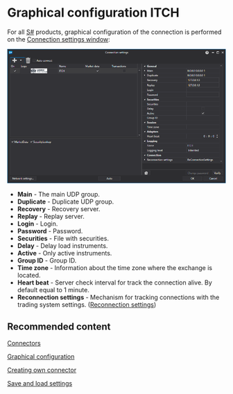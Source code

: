 # Graphical configuration ITCH

For all [S\#](../../../../api.md) products, graphical configuration of the connection is performed on the [Connection settings window](../../../graphical_user_interface/connection_settings_window.md):

![API GUI Settings ITCH](../../../../../images/api_gui_settings_itch.png)

- **Main** \- The main UDP group.
- **Duplicate** \- Duplicate UDP group.
- **Recovery** \- Recovery server.
- **Replay** \- Replay server.
- **Login** \- Login.
- **Password** \- Password.
- **Securities** \- File with securities.
- **Delay** \- Delay load instruments.
- **Active** \- Only active instruments.
- **Group ID** \- Group ID.
- **Time zone** \- Information about the time zone where the exchange is located.
- **Heart beat** \- Server check interval for track the connection alive. By default equal to 1 minute.
- **Reconnection settings** \- Mechanism for tracking connections with the trading system settings. ([Reconnection settings](../../reconnection_settings.md))

## Recommended content

[Connectors](../../../connectors.md)

[Graphical configuration](../../graphical_configuration.md)

[Creating own connector](../../creating_own_connector.md)

[Save and load settings](../../save_and_load_settings.md)
